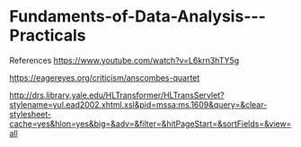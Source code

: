 # Fundaments-of-Data-Analysis---Practicals


References
https://www.youtube.com/watch?v=L6krn3hTY5g

https://eagereyes.org/criticism/anscombes-quartet

http://drs.library.yale.edu/HLTransformer/HLTransServlet?stylename=yul.ead2002.xhtml.xsl&pid=mssa:ms.1609&query=&clear-stylesheet-cache=yes&hlon=yes&big=&adv=&filter=&hitPageStart=&sortFields=&view=all

